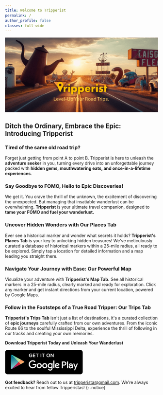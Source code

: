 ```yaml
---
title: Welcome to Tripperist
permalink: /
author_profile: false
classes: full-wide
---
```


![Tripperist Level-Up Your Road Trip.](/assets/images/Tripperist.png)

## Ditch the Ordinary, Embrace the Epic: Introducing Tripperist

### Tired of the same old road trip?

Forget just getting from point A to point B. Tripperist is here to unleash the **adventure seeker** in you, turning every drive into an unforgettable journey packed with **hidden gems, mouthwatering eats, and once-in-a-lifetime experiences**.

### Say Goodbye to FOMO, Hello to Epic Discoveries!

We get it. You crave the thrill of the unknown, the excitement of discovering the unexpected.  But managing that insatiable wanderlust can be overwhelming.  **Tripperist** is your ultimate travel companion, designed to **tame your FOMO and fuel your wanderlust.**

### Uncover Hidden Wonders with Our Places Tab

Ever see a historical marker and wonder what secrets it holds?  **Tripperist's Places Tab** is your key to unlocking hidden treasures!  We've meticulously curated a database of historical markers within a 25-mile radius,  all ready to be explored.  Simply tap a location for detailed information and a map leading you straight there.

### Navigate Your Journey with Ease: Our Powerful Map

Visualize your adventure with **Tripperist's Map Tab.**  See all historical markers in a 25-mile radius, clearly marked and ready for exploration.  Click any marker and get instant directions from your current location, powered by Google Maps.

### Follow in the Footsteps of a True Road Tripper: Our Trips Tab

**Tripperist's Trips Tab** isn't just a list of destinations, it's a curated collection of **epic journeys** carefully crafted from our own adventures.  From the iconic Route 66 to the soulful Mississippi Delta, experience the thrill of following in our tracks and creating your own memories.

**Download Tripperist Today and Unleash Your Wanderlust**

[![Get it on Google Play Store](/assets/images/en_badge_web_generic.png)](https://play.google.com/store/apps/details?id=com.tripperist.tripperistapp&utm_source=website&pcampaignid=badge)

**Got feedback?** Reach out to us at tripperista@gmail.com.  We're always excited to hear from fellow Tripperistas!
{: .notice}